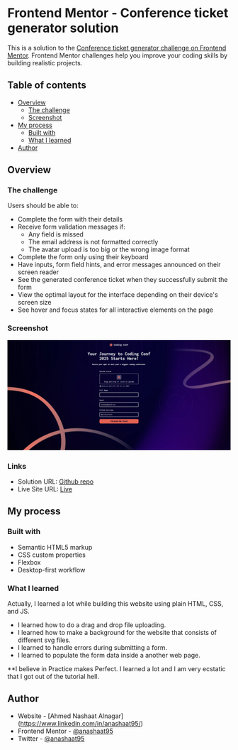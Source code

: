 # Frontend Mentor - Conference ticket generator solution

This is a solution to the [Conference ticket generator challenge on Frontend Mentor](https://www.frontendmentor.io/challenges/conference-ticket-generator-oq5gFIU12w). Frontend Mentor challenges help you improve your coding skills by building realistic projects. 

## Table of contents

- [Overview](#overview)
  - [The challenge](#the-challenge)
  - [Screenshot](#screenshot)
- [My process](#my-process)
  - [Built with](#built-with)
  - [What I learned](#what-i-learned)
- [Author](#author)

## Overview

### The challenge

Users should be able to:

- Complete the form with their details
- Receive form validation messages if:
  - Any field is missed
  - The email address is not formatted correctly
  - The avatar upload is too big or the wrong image format
- Complete the form only using their keyboard
- Have inputs, form field hints, and error messages announced on their screen reader
- See the generated conference ticket when they successfully submit the form
- View the optimal layout for the interface depending on their device's screen size
- See hover and focus states for all interactive elements on the page

### Screenshot

![](./assets/images/screenshot1.png)

### Links

- Solution URL: [Github repo](https://github.com/anashaat95/Conference-Ticket-Generator)
- Live Site URL: [Live](https://conf-ticket-generator.netlify.app/)

## My process

### Built with

- Semantic HTML5 markup
- CSS custom properties
- Flexbox
- Desktop-first workflow

### What I learned

Actually, I learned a lot while building this website using plain HTML, CSS, and JS.
- I learned how to do a drag and drop file uploading.
- I learned how to make a background for the website that consists of different svg files.
- I learned to handle errors during submitting a form.
- I learned to populate the form data inside a another web page.

**I believe in Practice makes Perfect. I learned a lot and I am very ecstatic that I got out of the tutorial hell.

## Author

- Website - [Ahmed Nashaat Alnagar] (https://www.linkedin.com/in/anashaat95/)
- Frontend Mentor - [@anashaat95](https://www.frontendmentor.io/profile/anashaat95)
- Twitter - [@anashaat95](https://www.twitter.com/anashaat95)
